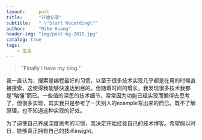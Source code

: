 ```yaml
---
layout:     post
title:      "开始记录"
subtitle:   " \"Start Recording\""
author:     "Mike Huang"
header-img: "img/post-bg-2015.jpg"
catalog: true
tags:
    - 生活
---
```


> "Finally I have my blog."

我一直认为，搜索是编程最好的习惯，以至于很多技术实现几乎都是在用的时候直接搜索，这使得我能够快速达到目的。但随着时间的增长，我发现很多技术我都是“略懂”而已。一些值的深思的技术细节，常常因为功能已经实现而懒得去思考了，但很多实现，其实我只是参考了一天别人的example写出来的而已。既不了解原理，也不知道这种实现的好处。

为了迫使自己养成深度思考的习惯，我决定开始经营自己的技术博客。希望假以时日，能够真正拥有自己的技术insight。
